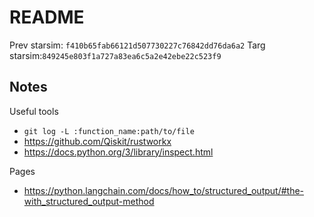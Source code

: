 # README

Prev starsim: `f410b65fab66121d507730227c76842dd76da6a2`
Targ starsim:`849245e803f1a727a83ea6c5a2e42ebe22c523f9`

## Notes
Useful tools
- `git log -L :function_name:path/to/file`
- https://github.com/Qiskit/rustworkx
- https://docs.python.org/3/library/inspect.html

Pages
- https://python.langchain.com/docs/how_to/structured_output/#the-with_structured_output-method